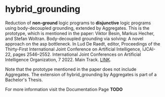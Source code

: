 # hybrid_grounding

Reduction of **non-ground** logic programs to **disjunctive** logic programs using body-decoupled grounding, extended by Aggregates. This is the prototype, which is mentioned in the paper: Viktor Besin, Markus Hecher, and Stefan Woltran. Body-decoupled grounding via solving: A novel approach on the asp bottleneck. In Lud De Raedt, editor, Proceedings of the Thirty-First International Joint Conference on Artificial Intelligence, IJCAI-22, pages 2546–2552. International Joint Conferences on Artificial Intelligence Organization, 7 2022. Main Track. [LINK](https://www.ijcai.org/proceedings/2022/353).

Note that the prototype mentioned in the paper does not include Aggregates. The extension of hybrid_grounding by Aggregates is part of a Bachelor's Thesis.

For more information visit the Documentation Page **TODO**

